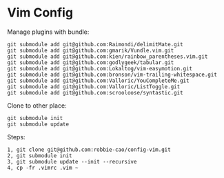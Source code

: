 Vim Config
==========

Manage plugins with bundle:

    git submodule add git@github.com:Raimondi/delimitMate.git
    git submodule add git@github.com:gmarik/Vundle.vim.git
    git submodule add git@github.com:kien/rainbow_parentheses.vim.git
    git submodule add git@github.com:godlygeek/tabular.git
    git submodule add git@github.com:Lokaltog/vim-easymotion.git
    git submodule add git@github.com:bronson/vim-trailing-whitespace.git
    git submodule add git@github.com:Valloric/YouCompleteMe.git
    git submodule add git@github.com:Valloric/ListToggle.git
    git submodule add git@github.com:scrooloose/syntastic.git

Clone to other place:

    git submodule init
    git submodule update

Steps:

    1, git clone git@github.com:robbie-cao/config-vim.git
    2, git submodule init
    3, git submodule update --init --recursive
    4, cp -fr .vimrc .vim ~

